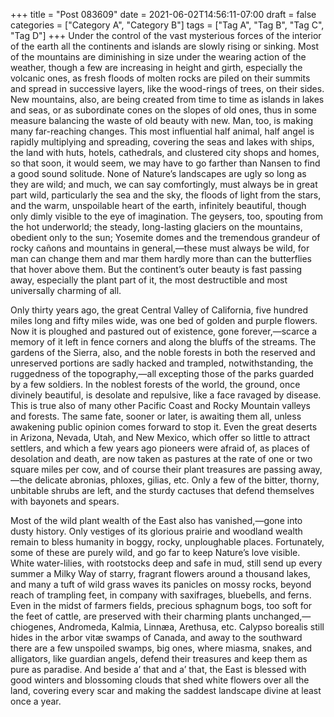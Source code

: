 +++
title = "Post 083609"
date = 2021-06-02T14:56:11-07:00
draft = false
categories = ["Category A", "Category B"]
tags = ["Tag A", "Tag B", "Tag C", "Tag D"]
+++
Under the control of the vast mysterious forces of the interior of the earth all the continents and islands are slowly rising or sinking. Most of the mountains are diminishing in size under the wearing action of the weather, though a few are increasing in height and girth, especially the volcanic ones, as fresh floods of molten rocks are piled on their summits and spread in successive layers, like the wood-rings of trees, on their sides. New mountains, also, are being created from time to time as islands in lakes and seas, or as subordinate cones on the slopes of old ones, thus in some measure balancing the waste of old beauty with new. Man, too, is making many far-reaching changes. This most influential half animal, half angel is rapidly multiplying and spreading, covering the seas and lakes with ships, the land with huts, hotels, cathedrals, and clustered city shops and homes, so that soon, it would seem, we may have to go farther than Nansen to find a good sound solitude. None of Nature’s landscapes are ugly so long as they are wild; and much, we can say comfortingly, must always be in great part wild, particularly the sea and the sky, the floods of light from the stars, and the warm, unspoilable heart of the earth, infinitely beautiful, though only dimly visible to the eye of imagination. The geysers, too, spouting from the hot underworld; the steady, long-lasting glaciers on the mountains, obedient only to the sun; Yosemite domes and the tremendous grandeur of rocky cañons and mountains in general,—these must always be wild, for man can change them and mar them hardly more than can the butterflies that hover above them. But the continent’s outer beauty is fast passing away, especially the plant part of it, the most destructible and most universally charming of all.

Only thirty years ago, the great Central Valley of California, five hundred miles long and fifty miles wide, was one bed of golden and purple flowers. Now it is ploughed and pastured out of existence, gone forever,—scarce a memory of it left in fence corners and along the bluffs of the streams. The gardens of the Sierra, also, and the noble forests in both the reserved and unreserved portions are sadly hacked and trampled, notwithstanding, the ruggedness of the topography,—all excepting those of the parks guarded by a few soldiers. In the noblest forests of the world, the ground, once divinely beautiful, is desolate and repulsive, like a face ravaged by disease. This is true also of many other Pacific Coast and Rocky Mountain valleys and forests. The same fate, sooner or later, is awaiting them all, unless awakening public opinion comes forward to stop it. Even the great deserts in Arizona, Nevada, Utah, and New Mexico, which offer so little to attract settlers, and which a few years ago pioneers were afraid of, as places of desolation and death, are now taken as pastures at the rate of one or two square miles per cow, and of course their plant treasures are passing away,—the delicate abronias, phloxes, gilias, etc. Only a few of the bitter, thorny, unbitable shrubs are left, and the sturdy cactuses that defend themselves with bayonets and spears.

Most of the wild plant wealth of the East also has vanished,—gone into dusty history. Only vestiges of its glorious prairie and woodland wealth remain to bless humanity in boggy, rocky, unploughable places. Fortunately, some of these are purely wild, and go far to keep Nature’s love visible. White water-lilies, with rootstocks deep and safe in mud, still send up every summer a Milky Way of starry, fragrant flowers around a thousand lakes, and many a tuft of wild grass waves its panicles on mossy rocks, beyond reach of trampling feet, in company with saxifrages, bluebells, and ferns. Even in the midst of farmers fields, precious sphagnum bogs, too soft for the feet of cattle, are preserved with their charming plants unchanged,—chiogenes, Andromeda, Kalmia, Linnæa, Arethusa, etc. Calypso borealis still hides in the arbor vitæ swamps of Canada, and away to the southward there are a few unspoiled swamps, big ones, where miasma, snakes, and alligators, like guardian angels, defend their treasures and keep them as pure as paradise. And beside a’ that and a’ that, the East is blessed with good winters and blossoming clouds that shed white flowers over all the land, covering every scar and making the saddest landscape divine at least once a year.
